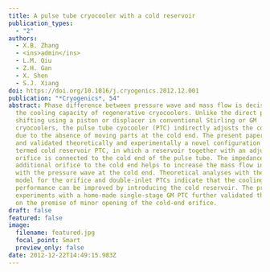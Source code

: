 ```yaml
---
title: A pulse tube cryocooler with a cold reservoir
publication_types:
  - "2"
authors:
  - X.B. Zhang
  - <ins>admin</ins>
  - L.M. Qiu
  - Z.H. Gan
  - X. Shen
  - S.J. Xiang
doi: https://doi.org/10.1016/j.cryogenics.2012.12.001
publication: "*Cryogenics*, 54"
abstract: Phase difference between pressure wave and mass flow is decisive to
  the cooling capacity of regenerative cryocoolers. Unlike the direct phase
  shifting using a piston or displacer in conventional Stirling or GM
  cryocoolers, the pulse tube cyocooler (PTC) indirectly adjusts the cold phase
  due to the absence of moving parts at the cold end. The present paper proposed
  and validated theoretically and experimentally a novel configuration of PTC,
  termed cold reservoir PTC, in which a reservoir together with an adjustable
  orifice is connected to the cold end of the pulse tube. The impedance from the
  additional orifice to the cold end helps to increase the mass flow in phase
  with the pressure wave at the cold end. Theoretical analyses with the linear
  model for the orifice and double-inlet PTCs indicate that the cooling
  performance can be improved by introducing the cold reservoir. The preliminary
  experiments with a home-made single-stage GM PTC further validated the results
  on the premise of minor opening of the cold-end orifice.
draft: false
featured: false
image:
  filename: featured.jpg
  focal_point: Smart
  preview_only: false
date: 2012-12-22T14:49:15.983Z
---
```

